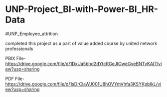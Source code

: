 # UNP-Project_BI-with-Power-BI_HR-Data

#UNP_Employee_attrition

completed this project as a part of value added course by united network professionals

PBIX File- https://drive.google.com/file/d/1DxUa5bhd2dYtcRGeJIOweGveBNTvKAl7/view?usp=sharing

PDF File- https://drive.google.com/file/d/1sDrClaWJ001U8hOVYmVhfa3KSYKpbIkL/view?usp=sharing



